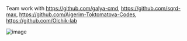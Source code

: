 Team work with https://github.com/galya-cmd, https://github.com/sqrd-max, https://github.com/Aigerim-Toktomatova-Codes, https://github.com/Olchik-lab

![image](https://user-images.githubusercontent.com/77553973/147388210-15230f8c-cb5f-413d-9843-bf8e0bfd5dc6.png)
